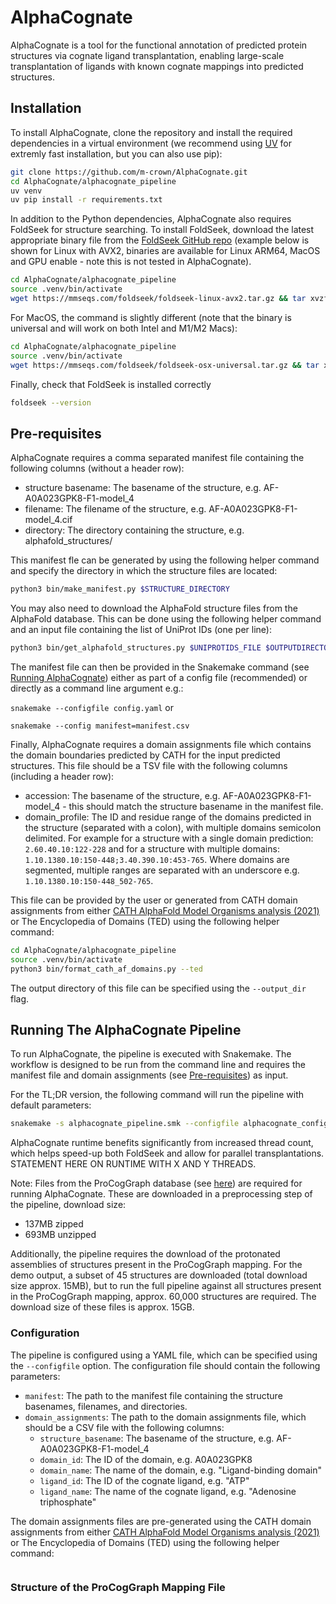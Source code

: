 # AlphaCognate

AlphaCognate is a tool for the functional annotation of predicted protein structures via cognate ligand transplantation, enabling large-scale transplantation of ligands with known cognate mappings into predicted structures.

## Installation

To install AlphaCognate, clone the repository and install the required dependencies in a virtual environment (we recommend using [UV](https://docs.astral.sh/uv/getting-started/installation/) for extremly fast installation, but you can also use pip):

```bash
git clone https://github.com/m-crown/AlphaCognate.git
cd AlphaCognate/alphacognate_pipeline
uv venv
uv pip install -r requirements.txt
```

In addition to the Python dependencies, AlphaCognate also requires FoldSeek for structure searching. To install FoldSeek, download the latest appropriate binary file from the [FoldSeek GitHub repo](https://github.com/steineggerlab/foldseek) (example below is shown for Linux with AVX2, binaries are available for Linux ARM64, MacOS and GPU enable - note this is not tested in AlphaCognate).

```bash
cd AlphaCognate/alphacognate_pipeline
source .venv/bin/activate
wget https://mmseqs.com/foldseek/foldseek-linux-avx2.tar.gz && tar xvzf foldseek-linux-avx2.tar.gz &&  export PATH=$(pwd)/foldseek/bin/:$PATH
```

For MacOS, the command is slightly different (note that the binary is universal and will work on both Intel and M1/M2 Macs):

```bash
cd AlphaCognate/alphacognate_pipeline
source .venv/bin/activate
wget https://mmseqs.com/foldseek/foldseek-osx-universal.tar.gz && tar xvzf foldseek-osx-universal.tar.gz &&  export PATH=$(pwd)/foldseek/bin:$PATH
```

Finally, check that FoldSeek is installed correctly

```bash
foldseek --version
```

## Pre-requisites

AlphaCognate requires a comma separated manifest file containing the following columns (without a header row):

- structure basename: The basename of the structure, e.g. AF-A0A023GPK8-F1-model_4
- filename: The filename of the structure, e.g. AF-A0A023GPK8-F1-model_4.cif
- directory: The directory containing the structure, e.g. alphafold_structures/

This manifest fle can be generated by using the following helper command and specify the directory in which the structure files are located:

```bash
python3 bin/make_manifest.py $STRUCTURE_DIRECTORY
```

You may also need to download the AlphaFold structure files from the AlphaFold database. This can be done using the following helper command and an input file containing the list of UniProt IDs (one per line):

```bash
python3 bin/get_alphafold_structures.py $UNIPROTIDS_FILE $OUTPUTDIRECTORY
```

The manifest file can then be provided in the Snakemake command (see [Running AlphaCognate](#running-the-alphacognate-pipeline)) either as part of a config file (recommended) or directly as a command line argument e.g.:

```snakemake --configfile config.yaml```
or

```snakemake --config manifest=manifest.csv```

Finally, AlphaCognate requires a domain assignments file which contains the domain boundaries predicted by CATH for the input predicted structures. This file should be a TSV file with the following columns (including a header row):

- accession: The basename of the structure, e.g. AF-A0A023GPK8-F1-model_4 - this should match the structure basename in the manifest file.
- domain_profile: The ID and residue range of the domains predicted in the structure (separated with a colon), with multiple domains semicolon delimited. For example for a structure with a single domain prediction: `2.60.40.10:122-228` and for a structure with multiple domains: `1.10.1380.10:150-448;3.40.390.10:453-765`. Where domains are segmented, multiple ranges are separated with an underscore e.g. `1.10.1380.10:150-448_502-765`.

This file can be provided by the user or generated from CATH domain assignments from either [CATH AlphaFold Model Organisms analysis (2021)](https://zenodo.org/records/7404988) or The Encyclopedia of Domains (TED) using the following helper command:

```bash
cd AlphaCognate/alphacognate_pipeline
source .venv/bin/activate
python3 bin/format_cath_af_domains.py --ted
```

The output directory of this file can be specified using the `--output_dir` flag.

## Running The AlphaCognate Pipeline

To run AlphaCognate, the pipeline is executed with Snakemake. The workflow is designed to be run from the command line and requires the manifest file and domain assignments (see [Pre-requisites](#pre-requisites)) as input.

For the TL;DR version, the following command will run the pipeline with default parameters:

```bash  
snakemake -s alphacognate_pipeline.smk --configfile alphacognate_config.yaml --cores 1
```

AlphaCognate runtime benefits significantly from increased thread count, which helps speed-up both FoldSeek and allow for parallel transplantations. STATEMENT HERE ON RUNTIME WITH X AND Y THREADS.

Note: Files from the ProCogGraph database (see [here](https://pathtopcgpaper.com)) are required for running AlphaCognate. These are downloaded in a preprocessing step of the pipeline, download size:

- 137MB zipped
- 693MB unzipped

Additionally, the pipeline requires the download of the protonated assemblies of structures present in the ProCogGraph mapping. For the demo output, a subset of 45 structures are downloaded (total download size approx. 15MB), but to run the full pipeline against all structures present in the ProCogGraph mapping, approx. 60,000 structures are required. The download size of these files is approx. 15GB.

### Configuration

The pipeline is configured using a YAML file, which can be specified using the `--configfile` option. The configuration file should contain the following parameters:

- `manifest`: The path to the manifest file containing the structure basenames, filenames, and directories.
- `domain_assignments`: The path to the domain assignments file, which should be a CSV file with the following columns:
  - `structure_basename`: The basename of the structure, e.g. AF-A0A023GPK8-F1-model_4
  - `domain_id`: The ID of the domain, e.g. A0A023GPK8
  - `domain_name`: The name of the domain, e.g. "Ligand-binding domain"
  - `ligand_id`: The ID of the cognate ligand, e.g. "ATP"
  - `ligand_name`: The name of the cognate ligand, e.g. "Adenosine triphosphate"

The domain assignments files are pre-generated using the CATH domain assignments from either [CATH AlphaFold Model Organisms analysis (2021)]() or The Encyclopedia of Domains (TED) using the following helper command:

```bash

```

### Structure of the ProCogGraph Mapping File